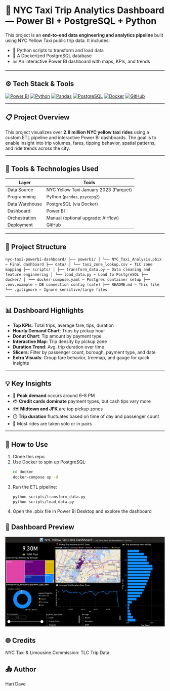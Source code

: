 # 🚕 NYC Taxi Trip Analytics Dashboard — Power BI + PostgreSQL + Python

This project is an **end-to-end data engineering and analytics pipeline** built using NYC Yellow Taxi public trip data. It includes:

- 🐍 Python scripts to transform and load data
- 🐳 A Dockerized PostgreSQL database
- 📊 An interactive Power BI dashboard with maps, KPIs, and trends

---

## ⚙️ Tech Stack & Tools

[![Power BI](https://img.shields.io/badge/Power%20BI-dashboard-F2C811?logo=powerbi&logoColor=black)](https://powerbi.microsoft.com/)
[![Python](https://img.shields.io/badge/Python-3.11-blue?logo=python)](https://www.python.org/)
[![Pandas](https://img.shields.io/badge/Pandas-transformation-purple?logo=pandas)](https://pandas.pydata.org/)
[![PostgreSQL](https://img.shields.io/badge/PostgreSQL-database-336791?logo=postgresql&logoColor=white)](https://www.postgresql.org/)
[![Docker](https://img.shields.io/badge/Docker-containerized-2496ED?logo=docker&logoColor=white)](https://www.docker.com/)
[![GitHub](https://img.shields.io/badge/GitHub-hosted-181717?logo=github)](https://github.com/)


---

## 📋 Project Overview

This project visualizes over **2.8 million NYC yellow taxi rides** using a custom ETL pipeline and interactive Power BI dashboards. The goal is to enable insight into trip volumes, fares, tipping behavior, spatial patterns, and ride trends across the city.

---

## 💾 Tools & Technologies Used

| Layer             | Tools                                 |
|------------------|----------------------------------------|
| Data Source       | NYC Yellow Taxi January 2023 (Parquet) |
| Programming       | Python (`pandas`, `psycopg2`)          |
| Data Warehouse    | PostgreSQL (via Docker)                |
| Dashboard         | Power BI                               |
| Orchestration     | Manual (optional upgrade: Airflow)     |
| Deployment        | GitHub                                 |

---

## 📁 Project Structure

```
nyc-taxi-powerbi-dashboard/ ├── powerbi/ │ └── NYC_Taxi_Analysis.pbix ← Final dashboard ├── data/ │ └── taxi_zone_lookup.csv ← TLC zone mapping ├── scripts/ │ ├── transform_data.py ← Data cleaning and feature engineering │ └── load_data.py ← Load to PostgreSQL ├── docker/ │ └── docker-compose.yaml ← Postgres container setup ├── .env.example ← DB connection config (safe) ├── README.md ← This file └── .gitignore ← Ignore sensitive/large files
```


---

## 📊 Dashboard Highlights

- **Top KPIs**: Total trips, average fare, tips, duration
- **Hourly Demand Chart**: Trips by pickup hour
- **Donut Chart**: Tip amount by payment type
- **Interactive Map**: Trip density by pickup zone
- **Duration Trend**: Avg. trip duration over time
- **Slicers**: Filter by passenger count, borough, payment type, and date
- **Extra Visuals**: Group fare behavior, treemap, and gauge for quick insights

---

## 💡 Key Insights

- 🚕 **Peak demand** occurs around 6–8 PM
- 💳 **Credit cards dominate** payment types, but cash tips vary more
- 🗺️ **Midtown and JFK** are top pickup zones
- ⏱️ **Trip duration** fluctuates based on time of day and passenger count
- 👥 Most rides are taken solo or in pairs

---

## 🧠 How to Use

1. Clone this repo
2. Use Docker to spin up PostgreSQL:
   ```bash
   cd docker
   docker-compose up -d
   ```
3. Run the ETL pipeline:
   ```
   python scripts/transform_data.py
   python scripts/load_data.py
   ```
5. Open the .pbix file in Power BI Desktop and explore the dashboard

## 📸 Dashboard Preview
![Dashboard Preview](Screenshot/Dashboard.png)

## 🌐 Credits
NYC Taxi & Limousine Commission: TLC Trip Data

## 📤 Author
Hari Dave




